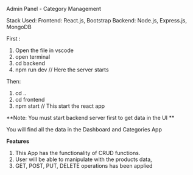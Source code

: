Admin Panel - Category Management


Stack Used:
Frontend: React.js, Bootstrap
Backend: Node.js, Express.js, MongoDB

First :
1. Open the file in vscode
2. open terminal
3. cd backend
4. npm run dev                  //  Here the server starts

Then:
1. cd ..
2. cd frontend
3. npm start                    // This start the react app

**Note: You must start backend server first to get data in the UI
**

You will find all the data in the Dashboard and Categories App

**Features**
1. This App has the functionality of CRUD functions.
2. User will be able to manipulate with the products data,
3. GET, POST, PUT, DELETE operations has been applied

